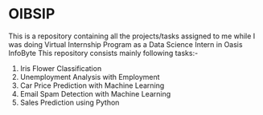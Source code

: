 # OIBSIP
This is a repository containing all the projects/tasks assigned to me while I was doing Virtual Internship Program as a Data Science Intern in Oasis InfoByte
This repository consists mainly following tasks:-

1. Iris Flower Classification
2. Unemployment Analysis with Employment
3. Car Price Prediction with Machine Learning
4. Email Spam Detection with Machine Learning
5. Sales Prediction using Python
